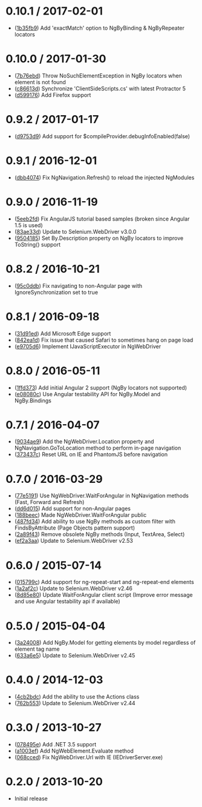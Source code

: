 0.10.1 / 2017-02-01
===================

* ([1b35fb9](https://github.com/bbaia/protractor-net/commit/1b35fb9d375fa6d19a607a60c6485c6d08229e32)) Add 'exactMatch' option to NgByBinding & NgByRepeater locators

0.10.0 / 2017-01-30
===================

* ([7b76ebd](https://github.com/bbaia/protractor-net/commit/7b76ebd4569a212ac5f588c7b747cbde5c615efc)) Throw NoSuchElementException in NgBy locators when element is not found
* ([c86613d](https://github.com/bbaia/protractor-net/commit/c86613de9914bc82229d1847db6c25bd69f91ffa)) Synchronize 'ClientSideScripts.cs' with latest Protractor 5
* ([d599176](https://github.com/bbaia/protractor-net/commit/d59917668c9d3e046a8f939d3f5053709889edce)) Add Firefox support

0.9.2 / 2017-01-17
==================

* ([d9753d9](https://github.com/bbaia/protractor-net/commit/d9753d93a8b85ebba40c9f8f3db7cf1ab2f9b3c9)) Add support for $compileProvider.debugInfoEnabled(false)

0.9.1 / 2016-12-01
==================

* ([dbb4074](https://github.com/bbaia/protractor-net/commit/dbb4074d4ad2fd263a414584fd8fa0ed56bea4fd)) Fix NgNavigation.Refresh() to reload the injected NgModules

0.9.0 / 2016-11-19
==================

* ([5eeb2fd](https://github.com/bbaia/protractor-net/commit/5eeb2fd61c2b7246d1be445a3fa93255c5cb337d)) Fix AngularJS tutorial based samples (broken since Angular 1.5 is used)
* ([83ae33d](https://github.com/bbaia/protractor-net/commit/83ae33d651603675c5d44aa5ef963643b2991393)) Update to Selenium.WebDriver v3.0.0
* ([9504185](https://github.com/bbaia/protractor-net/commit/95041854d166b3968d1431e71f5e898327873fe4)) Set By.Description property on NgBy locators to improve ToString() support

0.8.2 / 2016-10-21
==================

* ([95c0ddb](https://github.com/bbaia/protractor-net/commit/95c0ddb8502177ee8d1c31c94d58d930c16ec361)) Fix navigating to non-Angular page with IgnoreSynchronization set to true

0.8.1 / 2016-09-18
==================

* ([31d91ed](https://github.com/bbaia/protractor-net/commit/31d91edd7c3b933364dbee1c01835730b946a92b)) Add Microsoft Edge support
* ([842ea1d](https://github.com/bbaia/protractor-net/commit/842ea1dd44945110a983a2e37b38560ff2bd1d87)) Fix issue that caused Safari to sometimes hang on page load
* ([e9705d6](https://github.com/bbaia/protractor-net/commit/e9705d6651b581b6b06e4e9dd0d74c8b31836719)) Implement IJavaScriptExecutor in NgWebDriver

0.8.0 / 2016-05-11
==================

* ([1ffd373](https://github.com/bbaia/protractor-net/commit/1ffd373f071b426d3054cfa65149aa5f0b6c5d52)) Add initial Angular 2 support (NgBy locators not supported)
* ([e08080c](https://github.com/bbaia/protractor-net/commit/e08080ca4e76505e374a35d3855672b241d802df)) Use Angular testability API for NgBy.Model and NgBy.Bindings

0.7.1 / 2016-04-07
==================

* ([9034ae9](https://github.com/bbaia/protractor-net/commit/9034ae993321e64d241e0fe08ceb92538a13f829)) Add the NgWebDriver.Location property and NgNavigation.GoToLocation method to perform in-page navigation
* ([373437c](https://github.com/bbaia/protractor-net/commit/373437c3e350a0dcdb4cc215f2c3747c7fdeb19e)) Reset URL on IE and PhantomJS before navigation

0.7.0 / 2016-03-29
==================

* ([77e5191](https://github.com/bbaia/protractor-net/commit/77e519137117a41838c8000959afa4339f6ec4a2)) Use NgWebDriver.WaitForAngular in NgNavigation methods (Fast, Forward and Refresh)
* ([dd6d015](https://github.com/bbaia/protractor-net/commit/dd6d015b1bee0cfebee5201e845772ee4d280ff8)) Add support for non-Angular pages
* ([188beec](https://github.com/bbaia/protractor-net/commit/188beec9fce3d0a5f21748fda7899fd253f28d74)) Made NgWebDriver.WaitForAngular public
* ([487fd34](https://github.com/bbaia/protractor-net/commit/487fd34165bf57036215a6aedda039124a3da00c)) Add ability to use NgBy methods as custom filter with FindsByAttribute (Page Objects pattern support)
* ([2a89f43](https://github.com/bbaia/protractor-net/commit/2a89f43242e9c28e2645e194e09e5f437931dff8)) Remove obsolete NgBy methods (Input, TextArea, Select)
* ([ef2a3aa](https://github.com/bbaia/protractor-net/commit/ef2a3aa71fa115a882557848e388c8aa5169ae8c)) Update to Selenium.WebDriver v2.53

0.6.0 / 2015-07-14
==================

* ([015799c](https://github.com/bbaia/protractor-net/commit/015799c84fe45a62839a8e1fe585a23c8f7b0306)) Add support for ng-repeat-start and ng-repeat-end elements
* ([1a2af2c](https://github.com/bbaia/protractor-net/commit/1a2af2cf15ca83355c32e9c9ca5676c7831889c3)) Update to Selenium.WebDriver v2.46
* ([8d85e80](https://github.com/bbaia/protractor-net/commit/8d85e80104a1a5efc4ddacff164adf13f2f4e215)) Update WaitForAngular client script (Improve error message and use Angular testability api if available)

0.5.0 / 2015-04-04
==================

* ([3a24008](https://github.com/bbaia/protractor-net/commit/3a24008861b061f0c9b0e34cfa2f0b98ba3cc55b)) Add NgBy.Model for getting elements by model regardless of element tag name
* ([633a6e5](https://github.com/bbaia/protractor-net/commit/633a6e541a28860bfc1c041771a30821c03fa7a7)) Update to Selenium.WebDriver v2.45

0.4.0 / 2014-12-03
==================

* ([4cb2bdc](https://github.com/bbaia/protractor-net/commit/4cb2bdceb4d04175c230cce9b9def6102299673d)) Add the ability to use the Actions class
* ([762b553](https://github.com/bbaia/protractor-net/commit/762b553a0bbae65273f16d1362ca1088e21620ac)) Update to Selenium.WebDriver v2.44

0.3.0 / 2013-10-27
==================

* ([078495e](https://github.com/bbaia/protractor-net/commit/078495e024827e0947d0b54d59f8825c7f83ba5d)) Add .NET 3.5 support
* ([a1003ef](https://github.com/bbaia/protractor-net/commit/a1003ef980ee2ec1908c92d8aa09575062e14d6b)) Add NgWebElement.Evaluate method
* ([068cced](https://github.com/bbaia/protractor-net/commit/068cced5db43440bba6a6ff5b774bb02c1265084)) Fix NgWebDriver.Url with IE (IEDriverServer.exe)

0.2.0 / 2013-10-20
==================

* Initial release